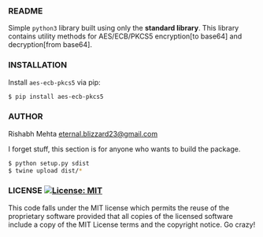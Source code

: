 ### README

Simple `python3` library built using only the **standard library**. This library contains
utility methods for AES/ECB/PKCS5 encryption[to base64] and decryption[from base64].


### INSTALLATION

Install `aes-ecb-pkcs5` via pip:

```bash
$ pip install aes-ecb-pkcs5
```


### AUTHOR

Rishabh Mehta <eternal.blizzard23@gmail.com>

I forget stuff, this section is for anyone who wants to build the package.

```bash
$ python setup.py sdist
$ twine upload dist/*
```


### LICENSE [![License: MIT](https://img.shields.io/badge/License-MIT-yellow.svg)](https://opensource.org/licenses/MIT)

This code falls under the MIT license which permits the reuse of the proprietary software
provided that all copies of the licensed software include a copy of the MIT License terms
and the copyright notice. Go crazy!
